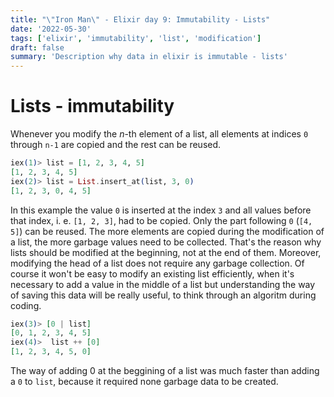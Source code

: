 ```yaml
---
title: "\"Iron Man\" - Elixir day 9: Immutability - Lists"
date: '2022-05-30'
tags: ['elixir', 'immutability', 'list', 'modification']
draft: false
summary: 'Description why data in elixir is immutable - lists'
---
```

# Lists - immutability
Whenever you modify the *n*-th element of a list, all elements at indices `0` through `n-1` are copied and the rest can be reused.
```elixir
iex(1)> list = [1, 2, 3, 4, 5]        
[1, 2, 3, 4, 5]
iex(2)> list = List.insert_at(list, 3, 0)
[1, 2, 3, 0, 4, 5]
```
In this example the value `0` is inserted at the index `3` and all values before that index, i. e. `[1, 2, 3]`, had to be copied. Only the part following `0` (`[4, 5]`) can be reused. The more elements are copied during the modification of a list, the more garbage values need to be collected. That's the reason why lists should be modified at the beginning, not at the end of them. Moreover, modifying the head of a list does not require any garbage collection. Of course it won't be easy to modify an existing list efficiently, when it's necessary to add a value in the middle of a list but understanding the way of saving this data will be really useful, to think through an algoritm during coding.
```elixir
iex(3)> [0 | list] 
[0, 1, 2, 3, 4, 5]
iex(4)>  list ++ [0]
[1, 2, 3, 4, 5, 0]
```
The way of adding 0 at the beggining of a list was much faster than adding a `0` to `list`, because it required none garbage data to be created.